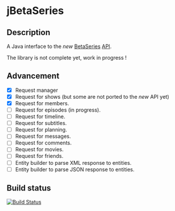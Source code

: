 jBetaSeries
===========
Description
-------
A Java interface to the _new_ [BetaSeries](http://www.betaseries.com/) [API](http://www.betaseries.com/api).

The library is not complete yet, work in progress !

Advancement
------
- [x] Request manager
- [x] Request for shows (but some are not ported to the _new_ API yet)
- [x] Request for members.
- [ ] Request for episodes (in progress).
- [ ] Request for timeline.
- [ ] Request for subtitles.
- [ ] Request for planning.
- [ ] Request for messages.
- [ ] Request for comments.
- [ ] Request for movies.
- [ ] Request for friends.
- [ ] Entity builder to parse XML response to entities.
- [ ] Entity builder to parse JSON response to entities.

Build status
------
[![Build Status](https://travis-ci.org/AlexRNL/jBetaSeries.png?branch=master)](https://travis-ci.org/AlexRNL/jBetaSeries)
